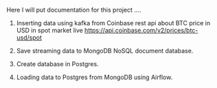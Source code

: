 Here I will put documentation for this project ....

1. Inserting data using kafka from Coinbase rest api about BTC price in USD in spot market live
https://api.coinbase.com/v2/prices/btc-usd/spot

2. Save streaming data to MongoDB NoSQL document database.

3. Create database in Postgres.

4. Loading data to Postgres from MongoDB using Airflow.

